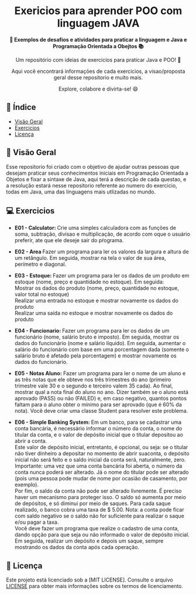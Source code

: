<h1 align="center">Exericios para aprender POO com linguagem JAVA</h1>



<div align="center">
  <strong>🚀 Exemplos de desafios e atividades para praticar a linguagem e Java e Programação Orientada a Obejtos 📚</strong>
</div>

<div align="center">
  <p>Um repositório com ideias de exercicios para praticar Java e POO! 🎉</p>
  <p>Aqui você encontrará informações de cada exercicios, a visao/proposta geral desse repositorio e muito mais.</p>
  <p>Explore, colabore e divirta-se! 😄</p>
</div>

## 📖 Índice

- [Visão Geral](#visão-geral)
- [Exercicios](#exercicios)
- [Licença](#licença)

## 🔭 Visão Geral

Esse repositorio foi criado com o objetivo de ajudar outras pessoas que desejam praticar seus conhecimentos iniciais em Programação Orientada a Objetos e fixar a sintaxe de Java, aqui terá a descrição de cada questao, e a resolução estará nesse repositorio referente ao numero do exercicio, todas em Java, uma das linguagens mais utlizadas no mundo.

## 💻 Exercicios

- <strong> E01 - Calculator: </strong> Crie uma simples calculadora com as funções de soma, subtração, divisao e multiplicação, de acordo com oque o usuário preferir, ate que ele deseje sair do pŕograma.

- <strong> E02 - Area </strong> Fazer um programa para ler os valores da largura e altura de um retângulo. Em seguida, mostrar na tela o valor de sua área, perímetro e diagonal.

- <strong>E03 - Estoque: </strong>Fazer um programa para ler os dados de um produto em estoque (nome, preço e
quantidade no estoque). Em seguida: <br>
Mostrar os dados do produto (nome, preço, quantidade no estoque, valor total no
estoque)<br>
Realizar uma entrada no estoque e mostrar novamente os dados do produto<br>
Realizar uma saída no estoque e mostrar novamente os dados do produto<br>

- <strong>E04 - Funcionario: </strong>Fazer um programa para ler os dados de um funcionário (nome, salário bruto e imposto). Em seguida, mostrar os dados do funcionário (nome e salário líquido). Em seguida, aumentar o salário do funcionário com base em uma porcentagem dada (somente o salário bruto é afetado pela porcentagem) e mostrar novamente os dados do funcionário.

- <strong>E05 - Notas Aluno:</strong> Fazer um programa para ler o nome de um aluno e as três notas que ele obteve nos três trimestres do ano (primeiro trimestre vale 30 e o segundo e terceiro valem 35 cada). Ao final, mostrar qual a nota final do aluno no ano. Dizer também se o aluno está aprovado (PASS) ou não (FAILED) e, em caso negativo, quantos pontos faltam para o aluno obter o mínimo para ser aprovado (que é 60% da nota). Você deve criar uma classe Student para resolver este problema.
  
- <strong> E06 - Simple Banking System: </strong> Em um banco, para se cadastrar uma conta bancária, é necessário informar o número da conta, o nome do titular da conta, e o valor de depósito inicial que o titular depositou ao abrir a conta. <br>
Este valor de depósito inicial, entretanto, é opcional, ou seja: se o titular não tiver dinheiro a depositar no momento de abrir suaconta, o depósito inicial não será feito e o saldo inicial da conta será, naturalmente, zero.<br>
Importante: uma vez que uma conta bancária foi aberta, o número da conta nunca poderá ser alterado. Já
o nome do titular pode ser alterado (pois uma pessoa pode mudar de nome por ocasião de casamento, por
exemplo).<br>
Por fim, o saldo da conta não pode ser alterado livremente. É preciso haver um mecanismo para proteger
isso. O saldo só aumenta por meio de depósitos, e só diminui por meio de saques. Para cada saque
realizado, o banco cobra uma taxa de $ 5.00. Nota: a conta pode ficar com saldo negativo se o saldo não for
suficiente para realizar o saque e/ou pagar a taxa.<br>
Você deve fazer um programa que realize o cadastro de uma conta, dando opção para que seja ou não
informado o valor de depósito inicial. Em seguida, realizar um depósito e depois um saque, sempre
mostrando os dados da conta após cada operação.

## 📄 Licença

Este projeto está licenciado sob a [MIT LICENSE]. Consulte o arquivo [LICENSE](LICENSE) para obter mais informações sobre os termos de licenciamento.
